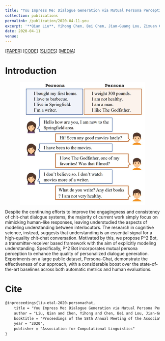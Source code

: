 ```yaml
---
title: "You Impress Me: Dialogue Generation via Mutual Persona Perception"
collection: publications
permalink: /publication/2020-04-11-you
excerpt: '**Qian Liu**, Yihong Chen, Bei Chen, Jian-Guang Lou, Zixuan Chen, Bin Zhou, Dongmei Zhang<br>In *Fifty-eighth Annual Meeting of the Association for Computational Linguistics (**ACL-2020**)*'
date: 2020-04-11
venue:
---
```


\[[PAPER](https://arxiv.org/pdf/2004.05388.pdf)\] \[[CODE](https://github.com/SivilTaram/Persona-Dialogue-Generation)\] \[[SLIDES](/files/you-slides.pdf)\] \[[MEDIA](https://mp.weixin.qq.com/s/Do_swfjTNi9Kf23E8LJb6A)\]

Introduction
===

<div style="width:100%;"><img src="/images/you-demo.JPG" style=" display: block;height:400px;vertical-align: middle;margin-left: auto;margin-right: auto;"></div>


Despite the continuing efforts to improve the engagingness and consistency of chit-chat dialogue systems, the majority of current work simply focus on mimicking human-like responses, leaving understudied the aspects of modeling understanding between interlocutors. The research in cognitive science, instead, suggests that understanding is an essential signal for a high-quality chit-chat conversation. Motivated by this, we propose P^2 Bot, a transmitter-receiver based framework with the aim of explicitly modeling understanding. Specifically, P^2 Bot incorporates mutual persona perception to enhance the quality of personalized dialogue generation. Experiments on a large public dataset, Persona-Chat, demonstrate the effectiveness of our approach, with a considerable boost over the state-of-the-art baselines across both automatic metrics and human evaluations.

Cite
===

```latex
@inproceedings{liu-etal-2020-personachat,
    title = "You Impress Me: Dialogue Generation via Mutual Persona Perception",
    author = "Liu, Qian and Chen, Yihong and Chen, Bei and Lou, Jian-Guang and Chen, Zixuan and Zhou, Bin and Zhang, Dongmei",
    booktitle = "Proceedings of the 58th Annual Meeting of the Association for Computational Linguistics",
    year = "2020",
    publisher = "Association for Computational Linguistics"
}
```